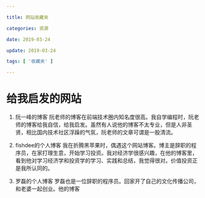 ```yaml
---

title: 网站收藏夹

categories: 资源

date: 2019-03-24

update: 2019-03-24

tags: [ '收藏夹' ]

---
```


# 给我启发的网站

1. 阮一峰的博客
阮老师的博客在前端技术圈内知名度很高。我自学编程时，阮老师的博客给我自信，给我启发。虽然有人说他的博客不太专业，但是人非圣贤，相比国内技术社区浮躁的气氛，阮老师的文章可谓是一股清流。

2. fishdee的个人博客
我在折腾黑苹果时，偶遇这个网站博客。博主是辞职的程序员，在家打理生意，开始学习投资。我对经济学很感兴趣，在他的博客里，看到他对学习经济学和投资学的学习、实践和总结，我觉得很对。价值投资正是我所认同的。

3. 罗磊的个人博客
罗磊也是一位辞职的程序员。回家开了自己的文化传播公司，和老婆一起创业。他的博客
<!--stackedit_data:
eyJoaXN0b3J5IjpbLTI5ODMzODg3Ml19
-->